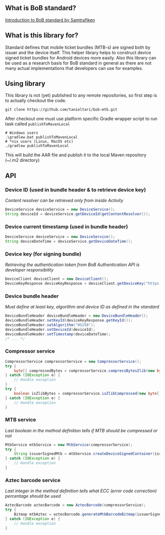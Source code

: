 ## What is BoB standard?
[Introduction to BoB standard by Samtrafiken](https://samtrafiken.atlassian.net/wiki/spaces/BOB/pages/2908651521/Introduction+to+the+BoB+Standard)
## What is this library for?
Standard defines that mobile ticket bundles (MTB-s) are signed both by issuer and the device itself.
This helper library helps to construct device signed ticket bundles for Android devices more easily.
Also this library can be used as a research basis for BoB standard in general as there are not many actual implementations 
that developers can use for examples.
## Using library
This library is not (yet) published to any remote repositories, so first step is to actually checkout the code.
```shell
git clone https://github.com/tanieltari/bob-mtb.git
```
After checkout one must use platform specific Gradle wrapper script to run task called `publishToMavenLocal`
```shell
# Windows users
.\gradlew.bat publishToMavenLocal
# *nix users (Linux, MacOS etc)
./gradlew publishToMavenLocal
```
This will build the AAR file and publish it to the local Maven repository (~/.m2 directory)
## API
### Device ID (used in bundle header & to retrieve device key)
*Content resolver can be retrieved only from inside Activity*
```java
DeviceService deviceService = new DeviceService();
String deviceId = deviceService.getDeviceId(getContentResolver());
```
### Device current timestamp (used in bundle header)
```java
DeviceService deviceService = new DeviceService();
String deviceDateTime = deviceService.getDeviceDateTime();
```
### Device key (for signing bundle)
*Retrieving the authentication token from BoB Authentication API is developer responsibility*
```java
DeviceClient deviceClient = new DeviceClient();
DeviceKeyResponse deviceKeyResponse = deviceClient.getDeviceKey("https://device.bob.example.com/api/v1/device/key", deviceId, authToken);
```
### Device bundle header
*Must define at least key, algorithm and device ID as defined in the standard*
```java
DeviceBundleHeader deviceBundleHeader = new DeviceBundleHeader();
deviceBundleHeader.setKeyId(deviceKeyResponse.getKeyId());
deviceBundleHeader.setAlgorithm("HS256");
deviceBundleHeader.setDeviceId(deviceId);
deviceBundleHeader.setTimestamp(deviceDateTime);
/* ... */
```
### Compressor service
```java
CompressorService compressorService = new CompressorService();
try {
    byte[] compressedBytes = compressorService.compressBytesZlib(new byte[] {1, 2, 3});
} catch (IOException e) {
    // Handle exception
}
try {
    boolean isZlibBytes = compressorService.isZlibCompressed(new byte[] { 1, 2, 3 });
} catch (IOException e) {
    // Handle exception
}
```
### MTB service
*Last boolean in the method definition tells if MTB should be compressed or not*
```java
MtbService mtbService = new MtbService(compressorService);
try {
    String issuerSignedMtb = mtbService.createDeviceSignedContainer(issuerMtb, deviceBundleHeader, deviceKeyResponse.getKey(), true);
} catch (IOException e) {
    // Handle exception
}
```
### Aztec barcode service
*Last integer in the method definition tells what ECC (error code correction) percentage should be used*
```java
AztecBarcode aztecBarcode = new AztecBarcode(compressorService);
try {
    Bitmap mtbAztec = aztecBarcode.generateMtbBarcodeBitmap(issuerSignedMtb, 23);
} catch (IOException e) {
    // Handle exception
}
```